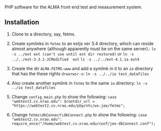 PHP software for the ALMA front end test and measurement system.

Installation
------------

 1. Clone to a directory, say, fetms.
 2. Create symlinks in `fetms` to an extjs ver 3.4 directory, which can reside almost anywhere (although apparently must be on the same server).:
 `ln -s ../ext ext (can't use until ext dir restored)`
 or
 `ln -s  ../../ext-3.3.1-JCModified  ext`
`ls -s ../../ext-4.1.1a ext4`
 3. Create the dir `ALMA-FETMS-www` and add a symlink in it to an `io` directory that has the these rights `drwxrwsr-x`:
`ln -s ../../io test_datafiles`
 4. Also create another symlink in `fetms` to the same `io` directory:
  `ln -s ../io test_datafiles`
 5. Change `config_main.php` to show the following:
  `case "webtest2.cv.nrao.edu":
        $rootdir_url = "https://webtest2.cv.nrao.edu/php/ntc/ws-jee/fetms";`
 
 6. Change `fetms\dbConnect\dbConnect.php` to show the following:
`case "webtest2.cv.nrao.edu": 
require_once("/home/webtest.cv.nrao.edu/conf/jee-dbConnect.conf");`
